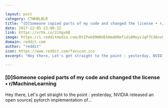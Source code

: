 ```yaml
---

layout: post
category: C7WHBLNLR
title: "[D]Someone copied parts of my code and changed the license • r/MachineLearning"
date: 2017-12-05 23:08:22
link: https://vrhk.co/2iXgxbB
image: https://i.redditmedia.com/DtIPek09W0dEkHm46Rmfids6MoyzJqF7Cd8nxOVjUC8.jpg?w=320&s=f49f7ae33b88d938c59c194d0823feff
domain: reddit.com
author: "reddit"
icon: https://www.reddit.com/favicon.ico
excerpt: "Hey there, Let's get straight to the point : yesterday, NVIDIA released an open source[ pytorch implementation of..."

---
```


### [D]Someone copied parts of my code and changed the license • r/MachineLearning

Hey there, Let's get straight to the point : yesterday, NVIDIA released an open source[ pytorch implementation of...